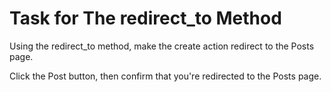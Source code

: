 # Task for The redirect_to Method
Using the redirect_to method, make the create action redirect to the Posts page.

Click the Post button, then confirm that you're redirected to the Posts page.
